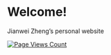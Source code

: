 # Welcome!
Jianwei Zheng’s personal website

[![Page Views Count](https://badges.toozhao.com/badges/01F30E9P572HTSKH6CC7PA90YG/green.svg)](https://badges.toozhao.com/stats/01F30E9P572HTSKH6CC7PA90YG "Get your own page views count badge on badges.toozhao.com")
